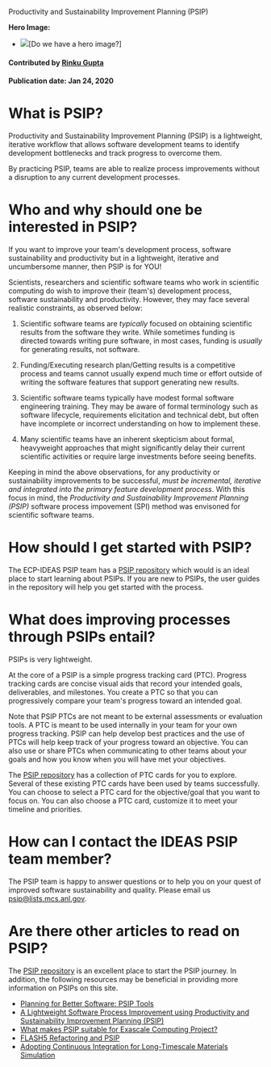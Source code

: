  Productivity and Sustainability Improvement Planning (PSIP)
 
**Hero Image:**

 - <img src='https://github.com/betterscientificsoftware/images/raw/master/Blog_0819_Dataviz.png' />[Do we have a hero image?]
 
#### Contributed by [Rinku Gupta](https://github.com/rinkug)

#### Publication date: Jan 24, 2020


# What is PSIP?

Productivity and Sustainability Improvement Planning (PSIP) is a lightweight, iterative workflow that allows software development teams to identify development bottlenecks and track progress to overcome them. 

By practicing PSIP, teams are able to realize process improvements without a disruption to any current development processes. 

# Who and why should one be interested in PSIP?

If you want to improve your team's development process, software sustainability and productivity but in a lightweight, iterative and uncumbersome manner, then PSIP is for YOU!

Scientists, researchers and scientific software teams who work in scientific computing do wish to improve their (team's) development process, software sustainability and productivity. However, they may face several realistic constraints, as observed below: 

1.  Scientific software teams are *typically* focused on obtaining scientific results from the software they write. While sometimes funding is directed towards writing pure software, in most cases, funding is *usually* for generating results, not software. 

2. Funding/Executing research plan/Getting results is a competitive process and teams cannot usually expend much time or effort outside of writing the software features that support generating new results. 

3. Scientific software teams typically have modest formal software engineering training. They may be aware of formal terminology such as software lifecycle, requirements elicitation and technical debt, but often have incomplete or incorrect understanding on how to implement these.

4. Many scientific teams have an inherent skepticism about formal, heavyweight approaches that might significantly delay their current scientific activities or require large investments before seeing benefits.

Keeping in mind the above observations, for any productivity or sustainability improvements to be successful, *must be incremental, iterative and integrated into the primary feature development process*. With this focus in mind, the *Productivity and Sustainability Improvement Planning (PSIP)* software process impovement (SPI) method was envisoned for scientific software teams.


# How should I get started with PSIP?

The ECP-IDEAS PSIP team has a [PSIP repository](https://github.com/bssw-psip/practice-guides/blob/master/README.md) which would is an ideal place to start learning about PSIPs. If you are new to PSIPs, the user guides in the repository will help you get started with the process.


# What does improving processes through PSIPs entail?

PSIPs is very lightweight. 

At the core of a PSIP is a simple progress tracking card (PTC). Progress tracking cards are concise visual aids that record your intended goals, deliverables, and milestones. You create a PTC so that you can progressively compare your team's progress toward an intended goal. 

Note that PSIP PTCs are not meant to be external assessments or evaluation tools. A PTC is meant to be used internally in your team for your own progress tracking. PSIP can help develop best practices and the use of PTCs will help keep track of your progress toward an objective. You can also use or share PTCs when communicating to other teams about your goals and how you know when you will have met your objectives.

The [PSIP repository](https://github.com/bssw-psip/practice-guides/blob/master/README.md) has a collection of PTC cards for you to explore. Several of these existing PTC cards have been used by teams successfully. You can choose to select a PTC card for the objective/goal that you want to focus on. You can also choose a PTC card, customize it to meet your timeline and priorities. 

# How can I contact the IDEAS PSIP team member?

The PSIP team is happy to answer questions or to help you on your quest of improved software sustainability and quality. Please email us [psip@lists.mcs.anl.gov](psip@lists.mcs.anl.gov).


# Are there other articles to read on PSIP?
The [PSIP repository](https://github.com/bssw-psip/practice-guides/blob/master/README.md) is an excellent place to start the PSIP journey. In addition, the following resources may be beneficial in providing more information on PSIPs on this site.

- [Planning for Better Software: PSIP Tools](https://bssw.io/items/planning-for-better-software-psip-tools)
- [A Lightweight Software Process Improvement using Productivity and Sustainability Improvement Planning (PSIP)](https://bssw.io/items/a-lightweight-software-process-improvement-using-productivity-and-sustainability-improvement-planning-psip)
- [What makes PSIP suitable for Exascale Computing Project?](https://bssw.io/items/what-makes-psip-suitable-for-exascale-computing-project)
- [FLASH5 Refactoring and PSIP](https://bssw.io/blog_posts/flash5-refactoring-and-psip)
- [Adopting Continuous Integration for Long-Timescale Materials Simulation](https://bssw.io/blog_posts/adopting-continuous-integration-for-long-timescale-materials-simulation)


<!---
Publish: no
RSS update: 2020-02-02
Categories: planning, development, reliability
Topics: software process improvement, refactoring, testing
Tags: bssw-blog-article
Level: 2
Prerequisites: default
Aggregate: none
--->

